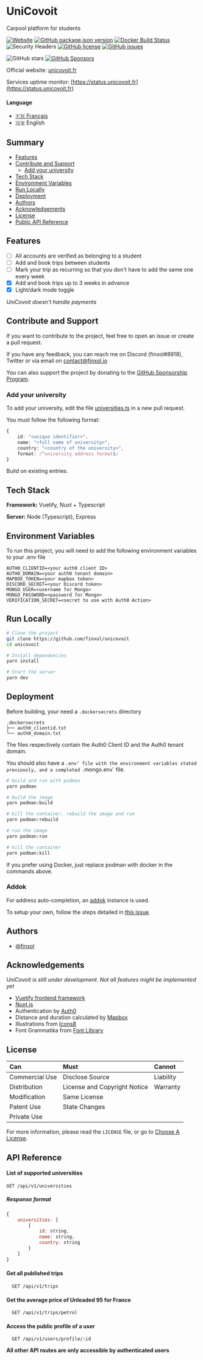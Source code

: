 # UniCovoit

Carpool platform for students

[![Website](https://img.shields.io/website?down_color=lightgrey&down_message=offline&label=unicovoit&up_color=green&up_message=online&url=https%3A%2F%2Fcovoit.ozna.me)](https://status.unicovoit.fr)
[![GitHub package.json version](https://img.shields.io/github/package-json/v/finxol/unicovoit)](https://github.com/finxol/unicovoit/releases/)
[![Docker Build Status](https://github.com/finxol/unicovoit/actions/workflows/docker-image.yml/badge.svg)](https://github.com/finxol/unicovoit/actions/workflows/docker-image.yml)
![Security Headers](https://img.shields.io/security-headers?url=https%3A%2F%2Fcovoit.ozna.me)
[![GitHub license](https://img.shields.io/github/license/finxol/unicovoit)](https://github.com/finxol/unicovoit/blob/main/LICENSE)
[![GitHub issues](https://img.shields.io/github/issues/finxol/unicovoit)](https://github.com/finxol/unicovoit/issues)

![GitHub stars](https://img.shields.io/github/stars/finxol/unicovoit)
[![GitHub Sponsors](https://img.shields.io/github/sponsors/finxol)](https://github.com/sponsors/finxol)

Official website: [unicovoit.fr](https://unicovoit.fr)

Services uptime monitor: [https://status.unicovoit.fr](https://status.unicovoit.fr)

#### Language

- [🇫🇷 Français](/README.md)
- 🇬🇧 English

## Summary

- [Features](#features)
- [Contribute and Support](#contribute-and-support)
  - [Add your university](#add-your-university)
- [Tech Stack](#tech-stack)
- [Environment Variables](#environment-variables)
- [Run Locally](#run-locally)
- [Deployment](#deployment)
- [Authors](#authors)
- [Acknowledgements](#acknowledgements)
- [License](#license)
- [Public API Reference](#api-reference)

## Features

- [ ] All accounts are verified as belonging to a student
- [ ] Add and book trips between students
- [ ] Mark your trip as recurring so that you don't have to add the same one every week
- [x] Add and book trips up to 3 weeks in advance
- [x] Light/dark mode toggle

*UniCovoit doesn't handle payments*

## Contribute and Support

If you want to contribute to the project, feel free to open an issue or create a pull request.

If you have any feedback, you can reach me on Discord (finxol#8918), Twitter or via email on contact@finxol.io

You can also support the project by donating to the [GitHub Sponsorship Program](https://github.com/sponsors/finxol).

### Add your university

To add your university, edit the file [universities.ts](api/universities.ts) in a new pull request.

You must follow the following format:

```typescript
{
    id: "<unique identifier>",
    name: "<full name of university>",
    country: "<country of the university>",
    format: /^university address format$/
}
```

Build on existing entries.

## Tech Stack

**Framework:** Vuetify, Nuxt + Typescript

**Server:** Node (Typescript), Express

## Environment Variables

To run this project, you will need to add the following environment variables to your .env file

```env
AUTH0_CLIENTID=<your auth0 client ID>
AUTH0_DOMAIN=<your auth0 tenant domain>
MAPBOX_TOKEN=<your mapbox token>
DISCORD_SECRET=<your Discord token>
MONGO_USER=<username for Mongo>
MONGO_PASSWORD=<password for Mongo>
VERIFICATION_SECRET=<secret to use with Auth0 Action>
```

## Run Locally

```bash
# Clone the project
git clone https://github.com/finxol/unicovoit
cd unicovoit

# Install dependencies
yarn install

# Start the server
yarn dev
```

## Deployment

Before building, your need a `.dockersecrets` directory

```
.dockersecrets
├── auth0_clientid.txt
└── auth0_domain.txt
```

The files respectively contain the Auth0 Client ID and the Auth0 tenant domain.

You should also have a `.env' file with the environment variables stated previously,
and a completed `.mongo.env` file.

```bash
# build and run with podman
yarn podman

# build the image 
yarn podman:build

# kill the container, rebuild the image and run 
yarn podman:rebuild

# run the image
yarn podman:run

# kill the container
yarn podman:kill
```

If you prefer using Docker, just replace podman with docker in the commands above.

### Addok

For address auto-completion, an [addok](https://github.com/BaseAdresseNationale/addok-docker) instance is used.

To setup your own, follow the steps detailed in [this issue](https://github.com/finxol/unicovoit/issues/3#issuecomment-1168000850).

## Authors

- [@finxol](https://www.github.com/finxol)

## Acknowledgements

*UniCovoit is still under development. Not all features might be implemented yet*

- [Vuetify frontend framework](https://vuetifyjs.com)
- [Nuxt.js](https://nuxtjs.org)
- Authentication by [Auth0](https://auth0.com)
- Distance and duration calculated by [Mapbox](https://www.mapbox.com)
- Illustrations from [Icons8](https://icons8.com/)
- Font Grammatika from [Font Library](https://fontlibrary.org/en/font/grammatika)

## License

| Can            | Must                         | Cannot    |
|:---------------|:-----------------------------|:----------|
| Commercial Use | Disclose Source              | Liability |
| Distribution   | License and Copyright Notice | Warranty  |
| Modification   | Same License                 |           |
| Patent Use     | State Changes                |           |
| Private Use    |                              |           |

For more information, please read the `LICENSE` file, or go to
[Choose A License](https://choosealicense.com/licenses/agpl-3.0/).

## API Reference

#### List of supported universities

```http request
GET /api/v1/universities
```

##### Response format

```js
{
    universities: [
        {
            id: string,
            name: string,
            country: string
        }
    ]
}
```
#### Get all published trips

```http request
  GET /api/v1/trips
```

#### Get the average price of Unleaded 95 for France

```http request
  GET /api/v1/trips/petrol
```

#### Access the public profile of a user

```http request
  GET /api/v1/users/profile/:id
```

**All other API routes are only accessible by authenticated users**

